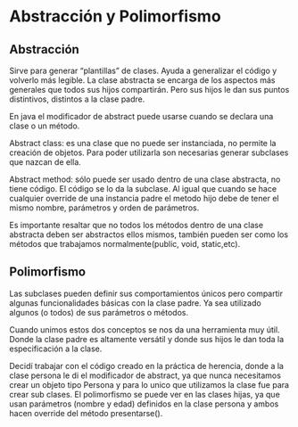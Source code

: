 # Abstracción y Polimorfismo

## Abstracción
Sirve para generar “plantillas” de clases. Ayuda a generalizar el código y volverlo más legible. La clase abstracta se encarga de los aspectos más generales que todos sus hijos compartirán. Pero sus hijos le dan sus puntos distintivos, distintos a la clase padre.

En java el modificador de abstract puede usarse cuando se declara una clase o un método. 

Abstract class: es una clase que no puede ser instanciada, no permite la creación de objetos. Para poder utilizarla son necesarias generar subclases que nazcan de ella.

Abstract method: sólo puede ser usado dentro de una clase abstracta, no tiene código. El código se lo da la subclase. Al igual que cuando se hace cualquier override de una instancia padre el metodo hijo debe de tener el mismo nombre, parámetros y orden de parámetros.

Es importante resaltar que no todos los métodos dentro de una clase abstracta deben ser abstractos ellos mismos, también pueden ser como los métodos que trabajamos normalmente(public, void, static,etc). 


## Polimorfismo
Las subclases pueden definir sus comportamientos únicos pero compartir algunas funcionalidades básicas con la clase padre. Ya sea utilizado algunos (o todos) de sus parámetros o métodos.

Cuando unimos estos dos conceptos se nos da una herramienta muy útil. Donde la clase padre es altamente versátil y donde sus hijos le dan toda la especificación a la clase.


Decidí trabajar con el código creado en la práctica de herencia, donde a la clase persona le di el modificador de abstract, ya que nunca necesitamos crear un objeto tipo Persona y para lo unico que utilizamos la clase fue para crear sub clases. 
El polimorfismo se puede ver en las clases hijas, ya que usan parámetros (nombre y edad) definidos en la clase persona y ambos hacen override del método presentarse().
